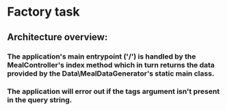 # Factory task

## Architecture overview:

### The application's main entrypoint ('/') is handled by the MealController's index method which in turn returns the data provided by the Data\MealDataGenerator's static main class.

### The application will error out if the tags argument isn't present in the query string.


